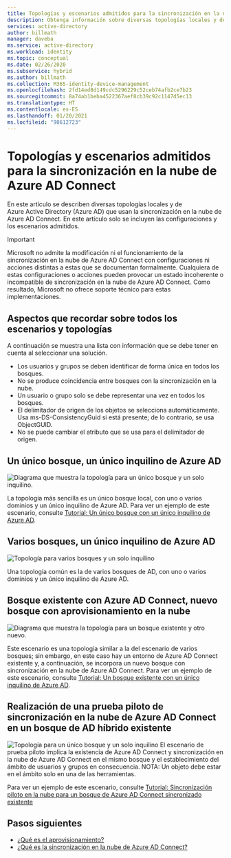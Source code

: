 ```yaml
---
title: Topologías y escenarios admitidos para la sincronización en la nube de Azure AD Connect
description: Obtenga información sobre diversas topologías locales y de Azure Active Directory (Azure AD) que usan la sincronización en la nube de Azure AD Connect.
services: active-directory
author: billmath
manager: daveba
ms.service: active-directory
ms.workload: identity
ms.topic: conceptual
ms.date: 02/26/2020
ms.subservice: hybrid
ms.author: billmath
ms.collection: M365-identity-device-management
ms.openlocfilehash: 2fd14ed8d149cdc5296229c52ceb74afb2ce7b23
ms.sourcegitcommit: 8a74ab1beba4522367aef8cb39c92c1147d5ec13
ms.translationtype: HT
ms.contentlocale: es-ES
ms.lasthandoff: 01/20/2021
ms.locfileid: "98612723"
---
```

# <a name="azure-ad-connect-cloud-sync-supported-topologies-and-scenarios"></a>Topologías y escenarios admitidos para la sincronización en la nube de Azure AD Connect
En este artículo se describen diversas topologías locales y de Azure Active Directory (Azure AD) que usan la sincronización en la nube de Azure AD Connect. En este artículo solo se incluyen las configuraciones y los escenarios admitidos.

> [!IMPORTANT]
> Microsoft no admite la modificación ni el funcionamiento de la sincronización en la nube de Azure AD Connect con configuraciones ni acciones distintas a estas que se documentan formalmente. Cualquiera de estas configuraciones o acciones pueden provocar un estado incoherente o incompatible de sincronización en la nube de Azure AD Connect. Como resultado, Microsoft no ofrece soporte técnico para estas implementaciones.

## <a name="things-to-remember-about-all-scenarios-and-topologies"></a>Aspectos que recordar sobre todos los escenarios y topologías
A continuación se muestra una lista con información que se debe tener en cuenta al seleccionar una solución.

- Los usuarios y grupos se deben identificar de forma única en todos los bosques.
- No se produce coincidencia entre bosques con la sincronización en la nube.
- Un usuario o grupo solo se debe representar una vez en todos los bosques.
- El delimitador de origen de los objetos se selecciona automáticamente.  Usa ms-DS-ConsistencyGuid si está presente; de lo contrario, se usa ObjectGUID.
- No se puede cambiar el atributo que se usa para el delimitador de origen.

## <a name="single-forest-single-azure-ad-tenant"></a>Un único bosque, un único inquilino de Azure AD
![Diagrama que muestra la topología para un único bosque y un solo inquilino.](media/tutorial-single-forest/diagram-2.png)

La topología más sencilla es un único bosque local, con uno o varios dominios y un único inquilino de Azure AD.  Para ver un ejemplo de este escenario, consulte [Tutorial: Un único bosque con un único inquilino de Azure AD](tutorial-single-forest.md).


## <a name="multi-forest-single-azure-ad-tenant"></a>Varios bosques, un único inquilino de Azure AD
![Topología para varios bosques y un solo inquilino](media/plan-cloud-provisioning-topologies/multi-forest-2.png)

Una topología común es la de varios bosques de AD, con uno o varios dominios y un único inquilino de Azure AD.  

## <a name="existing-forest-with-azure-ad-connect-new-forest-with-cloud-provisioning"></a>Bosque existente con Azure AD Connect, nuevo bosque con aprovisionamiento en la nube
![Diagrama que muestra la topología para un bosque existente y otro nuevo.](media/tutorial-existing-forest/existing-forest-new-forest-2.png)

Este escenario es una topología similar a la del escenario de varios bosques; sin embargo, en este caso hay un entorno de Azure AD Connect existente y, a continuación, se incorpora un nuevo bosque con sincronización en la nube de Azure AD Connect.  Para ver un ejemplo de este escenario, consulte [Tutorial: Un bosque existente con un único inquilino de Azure AD](tutorial-existing-forest.md).

## <a name="piloting-azure-ad-connect-cloud-sync-in-an-existing-hybrid-ad-forest"></a>Realización de una prueba piloto de sincronización en la nube de Azure AD Connect en un bosque de AD híbrido existente
![Topología para un único bosque y un solo inquilino](media/tutorial-migrate-aadc-aadccp/diagram-2.png) El escenario de prueba piloto implica la existencia de Azure AD Connect y sincronización en la nube de Azure AD Connect en el mismo bosque y el establecimiento del ámbito de usuarios y grupos en consecuencia. NOTA:  Un objeto debe estar en el ámbito solo en una de las herramientas. 

Para ver un ejemplo de este escenario, consulte [Tutorial: Sincronización piloto en la nube para un bosque de Azure AD Connect sincronizado existente](tutorial-pilot-aadc-aadccp.md)



## <a name="next-steps"></a>Pasos siguientes 

- [¿Qué es el aprovisionamiento?](what-is-provisioning.md)
- [¿Qué es la sincronización en la nube de Azure AD Connect?](what-is-cloud-sync.md)

